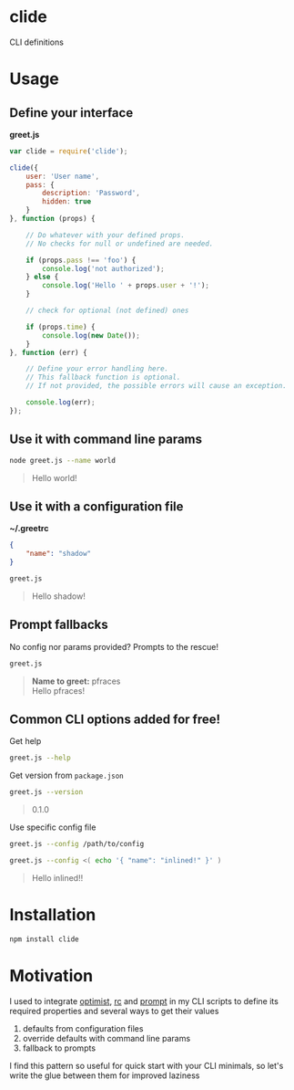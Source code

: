 # clide

CLI definitions

# Usage

## Define your interface

**greet.js**

```js
var clide = require('clide');

clide({
    user: 'User name',
    pass: {
        description: 'Password',
        hidden: true
    }
}, function (props) {

    // Do whatever with your defined props.
    // No checks for null or undefined are needed.

    if (props.pass !== 'foo') {
        console.log('not authorized');
    } else {
        console.log('Hello ' + props.user + '!');
    }

    // check for optional (not defined) ones

    if (props.time) {
        console.log(new Date());
    }
}, function (err) {

    // Define your error handling here.
    // This fallback function is optional.
    // If not provided, the possible errors will cause an exception.

    console.log(err);
});
```

## Use it with command line params

```sh
node greet.js --name world
```

> Hello world!

## Use it with a configuration file

**~/.greetrc**

```json
{
    "name": "shadow"
}
```

```sh
greet.js
```

> Hello shadow!

## Prompt fallbacks

No config nor params provided? Prompts to the rescue!

```sh
greet.js
```

> **Name to greet:** pfraces  
  Hello pfraces!

## Common CLI options added for free!

Get help

```sh
greet.js --help
```

Get version from `package.json`

```sh
greet.js --version
```

> 0.1.0

Use specific config file

```sh
greet.js --config /path/to/config

greet.js --config <( echo '{ "name": "inlined!" }' )
```

> Hello inlined!!

# Installation

```sh
npm install clide
```

# Motivation

I used to integrate [optimist][1], [rc][2] and [prompt][3] in my CLI scripts to
define its required properties and several ways to get their values

1. defaults from configuration files
2. override defaults with command line params
3. fallback to prompts

I find this pattern so useful for quick start with your CLI minimals, so let's
write the glue between them for improved laziness

[1]: https://github.com/substack/node-optimist
[2]: https://github.com/dominictarr/rc
[3]: https://github.com/flatiron/prompt
